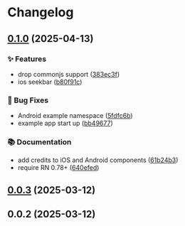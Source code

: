 # Changelog

## [0.1.0](https://github.com/shovel-kun/react-native-seekbar/compare/v0.0.3...v0.1.0) (2025-04-13)

### ✨ Features

* drop commonjs support ([383ec3f](https://github.com/shovel-kun/react-native-seekbar/commit/383ec3f267650d3b8f2518585d5d6e5e376f6e70))
* ios seekbar ([b80f91c](https://github.com/shovel-kun/react-native-seekbar/commit/b80f91c62aba0aae7372aeafb66dfe1eaba4bbd4))

### 🐛 Bug Fixes

* Android example namespace ([5fdfc6b](https://github.com/shovel-kun/react-native-seekbar/commit/5fdfc6b53ddc2005235351b7561b8f673ba9bfea))
* example app start up ([bb49677](https://github.com/shovel-kun/react-native-seekbar/commit/bb4967751e956cb52de2379c01ba5ab62ad589fd))

### 📚 Documentation

* add credits to iOS and Android components ([61b24b3](https://github.com/shovel-kun/react-native-seekbar/commit/61b24b3264ad14e231c201b227576bc2785362d4))
* require RN 0.78+ ([640efed](https://github.com/shovel-kun/react-native-seekbar/commit/640efed970a90e00205ded2d81ce729f6732af63))

## [0.0.3](https://github.com/shovel-kun/react-native-seekbar/compare/v0.0.2...v0.0.3) (2025-03-12)

## 0.0.2 (2025-03-12)

